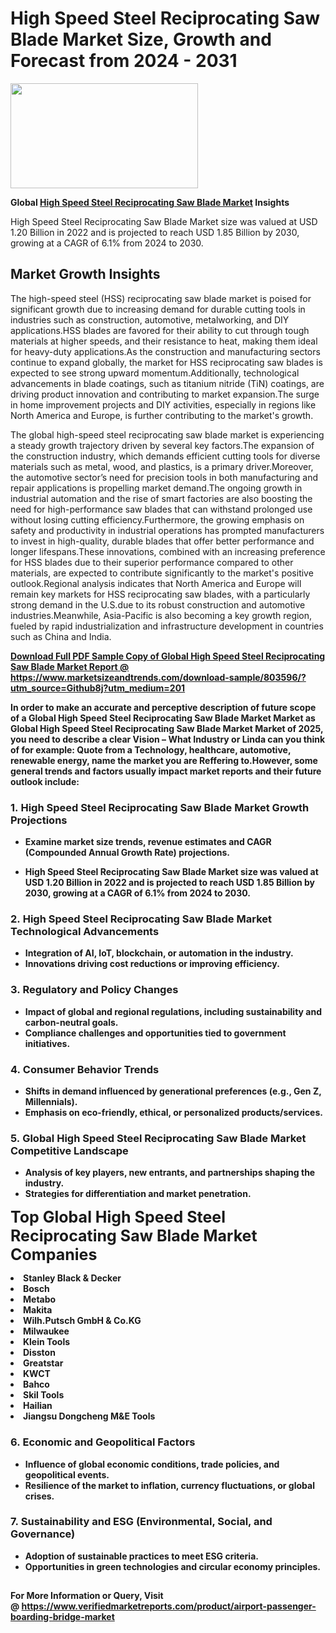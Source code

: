 <H1>High Speed Steel Reciprocating Saw Blade Market Size, Growth and Forecast from 2024 - 2031</H1><img class="aligncenter size-medium wp-image-584254" src="https://thirdeyenews.in/wp-content/uploads/2024/09/Global-Market-Research-300x168.jpeg" alt="" width="300" height="168" /><p><strong>Global&nbsp;<a href="https://www.marketsizeandtrends.com/download-sample/803596/?utm_source=Github8j?utm_medium=201">High Speed Steel Reciprocating Saw Blade Market</a> Insights</strong></p><p>High Speed Steel Reciprocating Saw Blade Market size was valued at USD 1.20 Billion in 2022 and is projected to reach USD 1.85 Billion by 2030, growing at a CAGR of 6.1% from 2024 to 2030.</p><p><h2>Market Growth Insights</h2> <p>The high-speed steel (HSS) reciprocating saw blade market is poised for significant growth due to increasing demand for durable cutting tools in industries such as construction, automotive, metalworking, and DIY applications.HSS blades are favored for their ability to cut through tough materials at higher speeds, and their resistance to heat, making them ideal for heavy-duty applications.As the construction and manufacturing sectors continue to expand globally, the market for HSS reciprocating saw blades is expected to see strong upward momentum.Additionally, technological advancements in blade coatings, such as titanium nitride (TiN) coatings, are driving product innovation and contributing to market expansion.The surge in home improvement projects and DIY activities, especially in regions like North America and Europe, is further contributing to the market's growth.</p> <p><strong><a href="#"></a></strong></p> <p>The global high-speed steel reciprocating saw blade market is experiencing a steady growth trajectory driven by several key factors.The expansion of the construction industry, which demands efficient cutting tools for diverse materials such as metal, wood, and plastics, is a primary driver.Moreover, the automotive sector’s need for precision tools in both manufacturing and repair applications is propelling market demand.The ongoing growth in industrial automation and the rise of smart factories are also boosting the need for high-performance saw blades that can withstand prolonged use without losing cutting efficiency.Furthermore, the growing emphasis on safety and productivity in industrial operations has prompted manufacturers to invest in high-quality, durable blades that offer better performance and longer lifespans.These innovations, combined with an increasing preference for HSS blades due to their superior performance compared to other materials, are expected to contribute significantly to the market's positive outlook.Regional analysis indicates that North America and Europe will remain key markets for HSS reciprocating saw blades, with a particularly strong demand in the U.S.due to its robust construction and automotive industries.Meanwhile, Asia-Pacific is also becoming a key growth region, fueled by rapid industrialization and infrastructure development in countries such as China and India.</p> <p><strong><a href="#"></p><p><span class=""><strong>Download Full PDF Sample Copy of Global High Speed Steel Reciprocating Saw Blade Market Report</strong> @ <a href="https://www.marketsizeandtrends.com/download-sample/803596/?utm_source=Github8j?utm_medium=201" target="_blank">https://www.marketsizeandtrends.com/download-sample/803596/?utm_source=Github8j?utm_medium=201</a></span></p><p>In order to make an accurate and perceptive description of future scope of a Global&nbsp;High Speed Steel Reciprocating Saw Blade Market Market as Global&nbsp;High Speed Steel Reciprocating Saw Blade Market Market of 2025, you need to describe a clear Vision &ndash; What Industry or Linda can you think of for example: Quote from a Technology, healthcare, automotive, renewable energy, name the market you are Reffering to.However, some general trends and factors usually impact market reports and their future outlook include:</p><h3>1.&nbsp;<strong>High Speed Steel Reciprocating Saw Blade Market Growth Projections</strong></h3><ul><li>Examine market size trends, revenue estimates and CAGR (Compounded Annual Growth Rate) projections.</li><li><p>High Speed Steel Reciprocating Saw Blade Market size was valued at USD 1.20 Billion in 2022 and is projected to reach USD 1.85 Billion by 2030, growing at a CAGR of 6.1% from 2024 to 2030.</p></li></ul><h3>2.&nbsp;<strong>High Speed Steel Reciprocating Saw Blade Market Technological Advancements</strong></h3><ul><li>Integration of AI, IoT, blockchain, or automation in the industry.</li><li>Innovations driving cost reductions or improving efficiency.</li></ul><h3>3.&nbsp;<strong>Regulatory and Policy Changes</strong></h3><ul><li>Impact of global and regional regulations, including sustainability and carbon-neutral goals.</li><li>Compliance challenges and opportunities tied to government initiatives.</li></ul><h3>4.&nbsp;<strong>Consumer Behavior Trends</strong></h3><ul><li>Shifts in demand influenced by generational preferences (e.g., Gen Z, Millennials).</li><li>Emphasis on eco-friendly, ethical, or personalized products/services.</li></ul><h3>5.&nbsp;<strong>Global High Speed Steel Reciprocating Saw Blade Market Competitive Landscape</strong></h3><ul><li>Analysis of key players, new entrants, and partnerships shaping the industry.</li><li>Strategies for differentiation and market penetration.</li></ul><p data-pm-slice="1 1 []"><span style="color: inherit; font-family: inherit; font-size: 25px;">Top Global High Speed Steel Reciprocating Saw Blade Market Companies</span></p><div class="" data-test-id=""><p><li>Stanley Black & Decker</li><li> Bosch</li><li> Metabo</li><li> Makita</li><li> Wilh.Putsch GmbH & Co.KG</li><li> Milwaukee</li><li> Klein Tools</li><li> Disston</li><li> Greatstar</li><li> KWCT</li><li> Bahco</li><li> Skil Tools</li><li> Hailian</li><li> Jiangsu Dongcheng M&E Tools</li></p></div><h3>6.&nbsp;<strong>Economic and Geopolitical Factors</strong></h3><ul><li>Influence of global economic conditions, trade policies, and geopolitical events.</li><li>Resilience of the market to inflation, currency fluctuations, or global crises.</li></ul><h3>7.&nbsp;<strong>Sustainability and ESG (Environmental, Social, and Governance)</strong></h3><ul><li>Adoption of sustainable practices to meet ESG criteria.</li><li>Opportunities in green technologies and circular economy principles.</li></ul><h2><strong style="font-size: 14px;">For More Information or Query, Visit @&nbsp;</strong><a style="background-color: #ffffff; font-size: 14px;" href="https://www.marketsizeandtrends.com/report/high-speed-steel-reciprocating-saw-blade-market/" target="_blank">https://www.verifiedmarketreports.com/product/airport-passenger-boarding-bridge-market</a></h2>